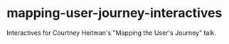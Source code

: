 # mapping-user-journey-interactives

Interactives for Courtney Heitman's "Mapping the User's Journey" talk.
